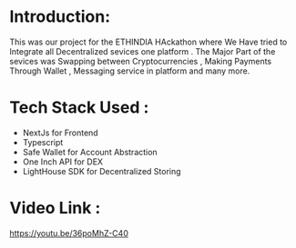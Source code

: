# Introduction: 
This was our project for the ETHINDIA HAckathon where We Have tried to Integrate all Decentralized sevices one platform . The Major Part of the sevices was Swapping between Cryptocurrencies , Making Payments Through Wallet , Messaging service in platform and many more. 

# Tech Stack Used : 
- NextJs for Frontend
- Typescript
- Safe Wallet for Account Abstraction
- One Inch API for DEX
- LightHouse SDK for Decentralized Storing

# Video Link : 
https://youtu.be/36poMhZ-C40
